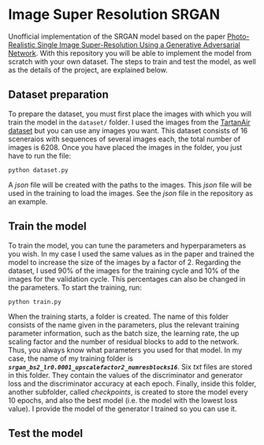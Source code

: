 # Image Super Resolution SRGAN
Unofficial implementation of the SRGAN model based on the paper [Photo-Realistic Single Image Super-Resolution Using a Generative Adversarial Network](https://arxiv.org/pdf/1609.04802v5). With this repository you will be able to implement the model from scratch with your own dataset. The steps to train and test the model, as well as the details of the project, are explained below.

## Dataset preparation
To prepare the dataset, you must first place the images with which you will train the model in the ```dataset/``` folder. I used the images from the [TartanAir dataset](https://theairlab.org/tartanair-dataset/) but you can use any images you want. This dataset consists of 16 sceneraios with sequences of several images each, the total number of images is 6208. Once you have placed the images in the folder, you just have to run the file:
```
python dataset.py
```
A _json_ file will be created with the paths to the images. This _json_ file will be used in the training to load the images. See the _json_ file in the repository as an example.

## Train the model
To train the model, you can tune the parameters and hyperparameters as you wish. In my case I used the same values ​​as in the paper and trained the model to increase the size of the images by a factor of 2. Regarding the dataset, I used 90% of the images for the training cycle and 10% of the images for the validation cycle. This percentages can also be changed in the parameters. To start the training, run:
```
python train.py
```
When the training starts, a folder is created. The name of this folder consists of the name given in the parameters, plus the relevant training parameter information, such as the batch size, the learning rate, the up scaling factor and the number of residual blocks to add to the network. Thus, you always know what parameters you used for that model. In my case, the name of my training folder is _**```srgan_bs2_lr0.0001_upscalefactor2_numresblocks16```**_. Six _txt_ files are stored in this folder. They contain the values of the discriminator and generator loss and the discriminator accuracy at each epoch. Finally, inside this folder, another subfolder, called _checkpoints_, is created to store the model every 10 epochs, and also the best model (i.e. the model with the lowest loss value). I provide the model of the generator I trained so you can use it.

## Test the model
